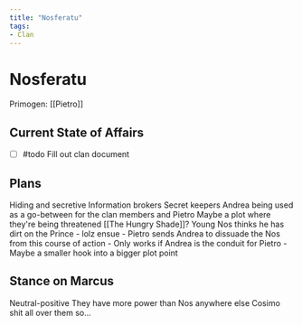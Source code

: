 ```yaml
---
title: "Nosferatu"
tags:
- Clan
---
```


# Nosferatu
Primogen: [[Pietro]]

## Current State of Affairs
- [ ] #todo Fill out clan document

## Plans
Hiding and secretive
Information brokers
Secret keepers
Andrea being used as a go-between for the clan members and Pietro
Maybe a plot where they're being threatened [[The Hungry Shade]]?
Young Nos thinks he has dirt on the Prince - lolz ensue
    - Pietro sends Andrea to dissuade the Nos from this course of action
    - Only works if Andrea is the conduit for Pietro
    - Maybe a smaller hook into a bigger plot point

## Stance on Marcus

Neutral-positive
They have more power than Nos anywhere else
Cosimo shit all over them so...
